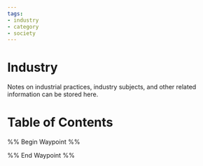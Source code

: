 ```yaml
---
tags:
- industry
- category
- society
---
```

# Industry
Notes on industrial practices, industry subjects, and other related information can be stored here.
# Table of Contents
%% Begin Waypoint %%


%% End Waypoint %%
